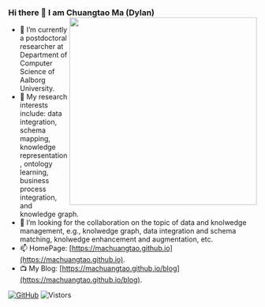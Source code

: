 ### Hi there 👋 I am Chuangtao Ma (Dylan) <img align='right' src='https://github-readme-stats.vercel.app/api?username=machuangtao&show_icons=true&theme=cobalt' width='380px'>

<!--
**machuangtao/machuangtao** is a ✨ _special_ ✨ repository because its `README.md` (this file) appears on your GitHub profile.

Here are some ideas to get you started:

- 🔭 I’m currently working on ...
- 🌱 I’m currently learning ...
- 👯 I’m looking to collaborate on ...
- 🤔 I’m looking for help with ...
- 💬 Ask me about ...
- 📫 How to reach me: ...
- 😄 Pronouns: ...
- ⚡ Fun fact: ...
-->

- 🌱 I’m currently a postdoctoral researcher at Department of Computer Science of Aalborg University.
- 🔭 My research interests include: data integration, schema mapping, knowledge representation, ontology learning, business process integration, and knowledge graph.
- 👯 I’m looking for the collaboration on the topic of data and knolwedge management, e.g., knolwedge graph, data integration and schema matching, knolwedge enhancement and augmentation, etc.
- 📫 HomePage: [https://machuangtao.github.io](https://machuangtao.github.io).
- 📺 My Blog: [https://machuangtao.github.io/blog](https://machuangtao.github.io/blog).

[![GitHub](https://img.shields.io/badge/GitHub-grey?logo=github)](https://github.com/machuangtao)
![Vistors](https://komarev.com/ghpvc/?username=machuangtao)
